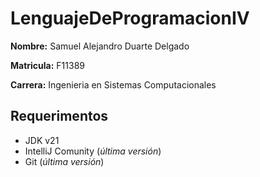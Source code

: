 # LenguajeDeProgramacionIV
**Nombre:** Samuel Alejandro Duarte Delgado

**Matricula:** F11389

**Carrera:** Ingenieria en Sistemas Computacionales

## Requerimentos
- JDK v21
- IntelliJ Comunity (*última versión*)
- Git (*última versión*)

